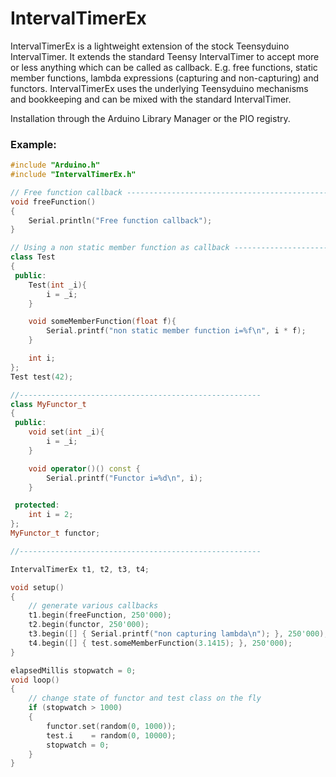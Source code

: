# IntervalTimerEx

IntervalTimerEx is a lightweight extension of the stock Teensyduino IntervalTimer.
It extends the standard Teensy IntervalTimer to accept more or less anything which can be called as callback. E.g. free functions, static member functions, lambda expressions (capturing and non-capturing) and functors. IntervalTimerEx uses the underlying Teensyduino mechanisms and bookkeeping and can be mixed with the standard IntervalTimer.

Installation through the Arduino Library Manager or the PIO registry.

### Example:
```c++
#include "Arduino.h"
#include "IntervalTimerEx.h"

// Free function callback ------------------------------------------------------
void freeFunction()
{
    Serial.println("Free function callback");
}

// Using a non static member function as callback -------------------------------
class Test
{
 public:
    Test(int _i){
        i = _i;
    }

    void someMemberFunction(float f){
        Serial.printf("non static member function i=%f\n", i * f);
    }

    int i;
};
Test test(42);

//------------------------------------------------------
class MyFunctor_t
{
 public:
    void set(int _i){
        i = _i;
    }

    void operator()() const {
        Serial.printf("Functor i=%d\n", i);
    }

 protected:
    int i = 2;
};
MyFunctor_t functor;

//------------------------------------------------------

IntervalTimerEx t1, t2, t3, t4;

void setup()
{
    // generate various callbacks
    t1.begin(freeFunction, 250'000);                                    // free function
    t2.begin(functor, 250'000);                                         // functor
    t3.begin([] { Serial.printf("non capturing lambda\n"); }, 250'000); // simple, non capturing lambda
    t4.begin([] { test.someMemberFunction(3.1415); }, 250'000);         // non static member function
}

elapsedMillis stopwatch = 0;
void loop()
{
    // change state of functor and test class on the fly
    if (stopwatch > 1000)
    {
        functor.set(random(0, 1000));
        test.i    = random(0, 10000);
        stopwatch = 0;
    }
}
```
